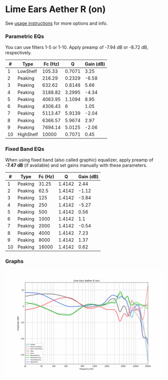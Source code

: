 # Lime Ears Aether R (on)
See [usage instructions](https://github.com/jaakkopasanen/AutoEq#usage) for more options and info.

### Parametric EQs
You can use filters 1-5 or 1-10. Apply preamp of -7.94 dB or -8.72 dB, respectively.

|   # | Type      |   Fc (Hz) |      Q |   Gain (dB) |
|-----|-----------|-----------|--------|-------------|
|   1 | LowShelf  |    105.33 | 0.7071 |        3.25 |
|   2 | Peaking   |    216.29 | 0.2329 |       -6.58 |
|   3 | Peaking   |    632.62 | 0.8148 |        5.66 |
|   4 | Peaking   |   3188.82 | 3.2995 |       -4.34 |
|   5 | Peaking   |   4063.95 | 1.1094 |        8.95 |
|   6 | Peaking   |   4308.43 | 6      |        1.05 |
|   7 | Peaking   |   5113.47 | 5.9139 |       -2.04 |
|   8 | Peaking   |   6366.57 | 5.9674 |        2.97 |
|   9 | Peaking   |   7694.14 | 5.0125 |       -2.06 |
|  10 | HighShelf |  10000    | 0.7071 |        0.45 |

### Fixed Band EQs
When using fixed band (also called graphic) equalizer, apply preamp of **-7.47 dB** (if available) and set gains manually with these parameters.

|   # | Type    |   Fc (Hz) |      Q |   Gain (dB) |
|-----|---------|-----------|--------|-------------|
|   1 | Peaking |     31.25 | 1.4142 |        2.44 |
|   2 | Peaking |     62.5  | 1.4142 |       -1.12 |
|   3 | Peaking |    125    | 1.4142 |       -3.84 |
|   4 | Peaking |    250    | 1.4142 |       -5.27 |
|   5 | Peaking |    500    | 1.4142 |        0.56 |
|   6 | Peaking |   1000    | 1.4142 |        1.1  |
|   7 | Peaking |   2000    | 1.4142 |       -0.54 |
|   8 | Peaking |   4000    | 1.4142 |        7.23 |
|   9 | Peaking |   8000    | 1.4142 |        1.37 |
|  10 | Peaking |  16000    | 1.4142 |        0.62 |

### Graphs
![](./Lime%20Ears%20Aether%20R%20(on).png)
